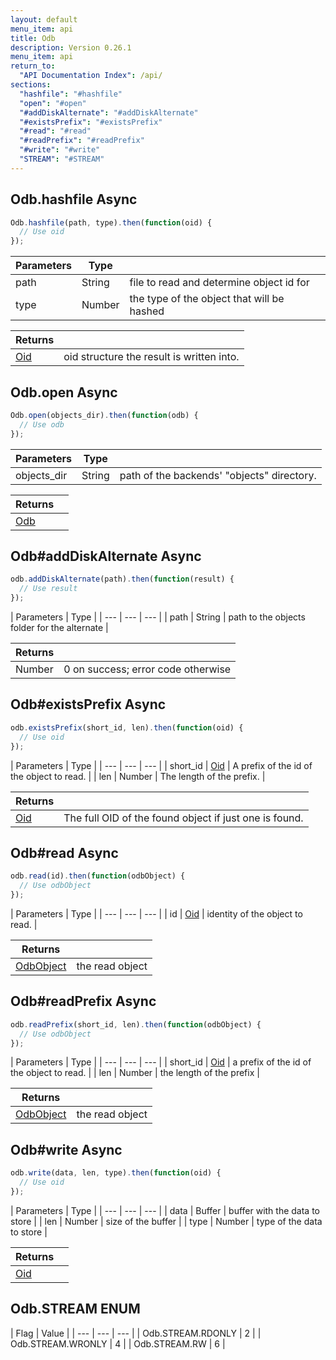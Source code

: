 ```yaml
---
layout: default
menu_item: api
title: Odb
description: Version 0.26.1
menu_item: api
return_to:
  "API Documentation Index": /api/
sections:
  "hashfile": "#hashfile"
  "open": "#open"
  "#addDiskAlternate": "#addDiskAlternate"
  "#existsPrefix": "#existsPrefix"
  "#read": "#read"
  "#readPrefix": "#readPrefix"
  "#write": "#write"
  "STREAM": "#STREAM"
---
```


## <a name="hashfile"></a><span>Odb.</span>hashfile <span class="tags"><span class="async">Async</span></span>

```js
Odb.hashfile(path, type).then(function(oid) {
  // Use oid
});
```

| Parameters | Type |   |
| --- | --- | --- |
| path | String | file to read and determine object id for |
| type | Number | the type of the object that will be hashed |

| Returns |  |
| --- | --- |
| [Oid](/api/oid/) | oid structure the result is written into. |

## <a name="open"></a><span>Odb.</span>open <span class="tags"><span class="async">Async</span></span>

```js
Odb.open(objects_dir).then(function(odb) {
  // Use odb
});
```

| Parameters | Type |   |
| --- | --- | --- |
| objects_dir | String | path of the backends' "objects" directory. |

| Returns |  |
| --- | --- |
| [Odb](/api/odb/) |  |

## <a name="addDiskAlternate"></a><span>Odb#</span>addDiskAlternate <span class="tags"><span class="async">Async</span></span>

```js
odb.addDiskAlternate(path).then(function(result) {
  // Use result
});
```

| Parameters | Type |
| --- | --- | --- |
| path | String | path to the objects folder for the alternate |

| Returns |  |
| --- | --- |
| Number |  0 on success; error code otherwise |

## <a name="existsPrefix"></a><span>Odb#</span>existsPrefix <span class="tags"><span class="async">Async</span></span>

```js
odb.existsPrefix(short_id, len).then(function(oid) {
  // Use oid
});
```

| Parameters | Type |
| --- | --- | --- |
| short_id | [Oid](/api/oid/) | A prefix of the id of the object to read. |
| len | Number | The length of the prefix. |

| Returns |  |
| --- | --- |
| [Oid](/api/oid/) | The full OID of the found object if just one is found. |

## <a name="read"></a><span>Odb#</span>read <span class="tags"><span class="async">Async</span></span>

```js
odb.read(id).then(function(odbObject) {
  // Use odbObject
});
```

| Parameters | Type |
| --- | --- | --- |
| id | [Oid](/api/oid/) | identity of the object to read. |

| Returns |  |
| --- | --- |
| [OdbObject](/api/odb_object/) | the read object |

## <a name="readPrefix"></a><span>Odb#</span>readPrefix <span class="tags"><span class="async">Async</span></span>

```js
odb.readPrefix(short_id, len).then(function(odbObject) {
  // Use odbObject
});
```

| Parameters | Type |
| --- | --- | --- |
| short_id | [Oid](/api/oid/) | a prefix of the id of the object to read. |
| len | Number | the length of the prefix |

| Returns |  |
| --- | --- |
| [OdbObject](/api/odb_object/) | the read object |

## <a name="write"></a><span>Odb#</span>write <span class="tags"><span class="async">Async</span></span>

```js
odb.write(data, len, type).then(function(oid) {
  // Use oid
});
```

| Parameters | Type |
| --- | --- | --- |
| data | Buffer | buffer with the data to store |
| len | Number | size of the buffer |
| type | Number | type of the data to store |

| Returns |  |
| --- | --- |
| [Oid](/api/oid/) |  |

## <a name="STREAM"></a><span>Odb.</span>STREAM <span class="tags"><span class="enum">ENUM</span></span>

| Flag | Value |
| --- | --- | --- |
| <span>Odb.STREAM.</span>RDONLY | 2 |
| <span>Odb.STREAM.</span>WRONLY | 4 |
| <span>Odb.STREAM.</span>RW | 6 |

